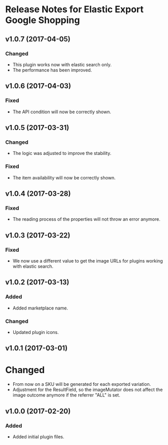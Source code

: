 # Release Notes for Elastic Export Google Shopping

## v1.0.7 (2017-04-05)

### Changed
- This plugin works now with elastic search only.
- The performance has been improved.

## v1.0.6 (2017-04-03)

### Fixed
- The API condition will now be correctly shown.

## v1.0.5 (2017-03-31)

### Changed
- The logic was adjusted to improve the stability.

### Fixed
- The item availability will now be correctly shown.

## v1.0.4 (2017-03-28)

### Fixed
- The reading process of the properties will not throw an error anymore.

## v1.0.3 (2017-03-22)

### Fixed
- We now use a different value to get the image URLs for plugins working with elastic search.

## v1.0.2 (2017-03-13)

### Added
- Added marketplace name.

### Changed
- Updated plugin icons.

## v1.0.1 (2017-03-01)

# Changed
- From now on a SKU will be generated for each exported variation.
- Adjustment for the ResultField, so the imageMutator does not affect the image outcome anymore if the referrer "ALL" is set.

## v1.0.0 (2017-02-20)
 
### Added
- Added initial plugin files.